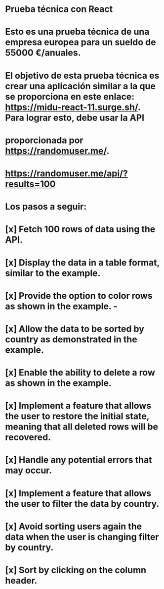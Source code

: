 # Prueba técnica con React
# Esto es una prueba técnica de una empresa europea para un sueldo de 55000 €/anuales.
# 
# El objetivo de esta prueba técnica es crear una aplicación similar a la que se proporciona en este enlace: https://midu-react-11.surge.sh/. Para lograr esto, debe usar la API 
# proporcionada por https://randomuser.me/.
# https://randomuser.me/api/?results=100
# Los pasos a seguir:
# 
# [x] Fetch 100 rows of data using the API.
# [x] Display the data in a table format, similar to the example.
# [x] Provide the option to color rows as shown in the example. - 
# [x] Allow the data to be sorted by country as demonstrated in the example.
# [x] Enable the ability to delete a row as shown in the example.
# [x] Implement a feature that allows the user to restore the initial state, meaning that all deleted rows will be recovered.
# [x] Handle any potential errors that may occur.
# [x] Implement a feature that allows the user to filter the data by country.
# [x] Avoid sorting users again the data when the user is changing filter by country.
# [x] Sort by clicking on the column header.